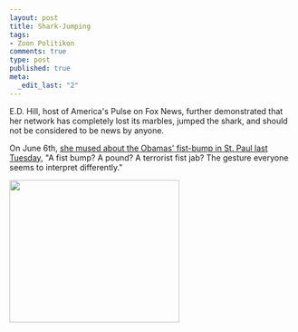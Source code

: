 ```yaml
--- 
layout: post
title: Shark-Jumping
tags: 
- Zoon Politikon
comments: true
type: post
published: true
meta: 
  _edit_last: "2"
---
```

E.D. Hill, host of America's Pulse on Fox News, further demonstrated that her network has completely lost its marbles, jumped the shark, and should not be considered to be news by anyone.

On June 6th, <a href="http://mediamatters.org/items/200806060007?f=h_latest">she mused about the Obamas' fist-bump in St. Paul last Tuesday</a>, "A fist bump? A pound? A terrorist fist jab? The gesture everyone seems to interpret differently." 

<a href="http://brethorsting.com/blog/wp-content/uploads/2008/06/fox_shark_jump.jpg"><img class="alignnone size-medium wp-image-655" title="fox_shark_jump" src="http://brethorsting.com/blog/wp-content/uploads/2008/06/fox_shark_jump-300x251.jpg" alt="" width="300" height="251" /></a>
